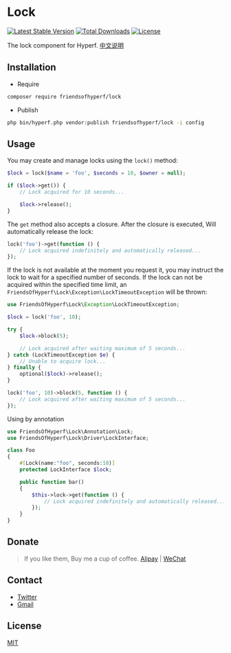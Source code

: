 # Lock

[![Latest Stable Version](https://img.shields.io/packagist/v/friendsofhyperf/lock)](https://packagist.org/packages/friendsofhyperf/lock)
[![Total Downloads](https://img.shields.io/packagist/dt/friendsofhyperf/lock)](https://packagist.org/packages/friendsofhyperf/lock)
[![License](https://img.shields.io/packagist/l/friendsofhyperf/lock)](https://github.com/friendsofhyperf/lock)

The lock component for Hyperf. [中文说明](README_CN.md)

## Installation

- Require

```bash
composer require friendsofhyperf/lock
```

- Publish

```bash
php bin/hyperf.php vendor:publish friendsofhyperf/lock -i config
```

## Usage

You may create and manage locks using the `lock()` method:

```php
$lock = lock($name = 'foo', $seconds = 10, $owner = null);

if ($lock->get()) {
    // Lock acquired for 10 seconds...

    $lock->release();
}
```

The `get` method also accepts a closure. After the closure is executed, Will automatically release the lock:

```php
lock('foo')->get(function () {
    // Lock acquired indefinitely and automatically released...
});
```

If the lock is not available at the moment you request it, you may instruct the lock to wait for a specified number of seconds. If the lock can not be acquired within the specified time limit, an `FriendsOfHyperf\Lock\Exception\LockTimeoutException` will be thrown:

```php
use FriendsOfHyperf\Lock\Exception\LockTimeoutException;

$lock = lock('foo', 10);

try {
    $lock->block(5);

    // Lock acquired after waiting maximum of 5 seconds...
} catch (LockTimeoutException $e) {
    // Unable to acquire lock...
} finally {
    optional($lock)->release();
}

lock('foo', 10)->block(5, function () {
    // Lock acquired after waiting maximum of 5 seconds...
});
```

Using by annotation

```php
use FriendsOfHyperf\Lock\Annotation\Lock;
use FriendsOfHyperf\Lock\Driver\LockInterface;

class Foo
{
    #[Lock(name:"foo", seconds:10)]
    protected LockInterface $lock;

    public function bar()
    {
        $this->lock->get(function () {
            // Lock acquired indefinitely and automatically released...
        });
    }
}
```

## Donate

> If you like them, Buy me a cup of coffee. [Alipay](https://hdj.me/images/alipay-min.jpg) | [WeChat](https://hdj.me/images/wechat-pay-min.jpg)

## Contact

- [Twitter](https://twitter.com/huangdijia)
- [Gmail](mailto:huangdijia@gmail.com)

## License

[MIT](LICENSE)
